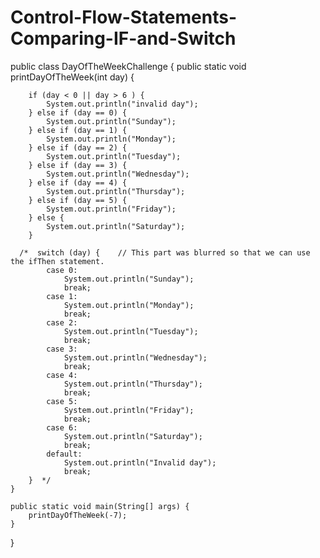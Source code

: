 # Control-Flow-Statements-Comparing-IF-and-Switch

public class DayOfTheWeekChallenge {
    public static void printDayOfTheWeek(int day) {

        if (day < 0 || day > 6 ) {
            System.out.println("invalid day");
        } else if (day == 0) {
            System.out.println("Sunday");
        } else if (day == 1) {
            System.out.println("Monday");
        } else if (day == 2) {
            System.out.println("Tuesday");
        } else if (day == 3) {
            System.out.println("Wednesday");
        } else if (day == 4) {
            System.out.println("Thursday");
        } else if (day == 5) {
            System.out.println("Friday");
        } else {
            System.out.println("Saturday");
        }

      /*  switch (day) {    // This part was blurred so that we can use the ifThen statement. 
            case 0:
                System.out.println("Sunday");
                break;
            case 1:
                System.out.println("Monday");
                break;
            case 2:
                System.out.println("Tuesday");
                break;
            case 3:
                System.out.println("Wednesday");
                break;
            case 4:
                System.out.println("Thursday");
                break;
            case 5:
                System.out.println("Friday");
                break;
            case 6:
                System.out.println("Saturday");
                break;
            default:
                System.out.println("Invalid day");
                break;
        }  */
    }

    public static void main(String[] args) {
        printDayOfTheWeek(-7);
    }
}
